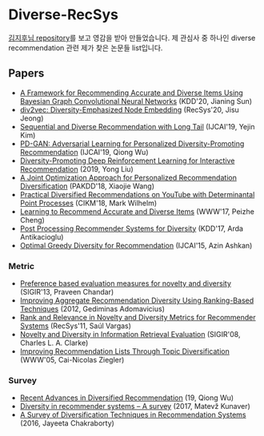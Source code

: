 # Diverse-RecSys
[김지후님 repository](https://github.com/jihoo-kim/awesome-RecSys)를 보고 영감을 받아 만들었습니다. 제 관심사 중 하나인 diverse recommendation 관련 제가 찾은 논문들 list입니다.

## Papers
* [A Framework for Recommending Accurate and Diverse Items Using Bayesian Graph Convolutional Neural Networks](https://dl.acm.org/doi/pdf/10.1145/3394486.3403254) (KDD'20, Jianing Sun)
* [div2vec: Diversity-Emphasized Node Embedding](https://arxiv.org/ftp/arxiv/papers/2009/2009.09588.pdf) (RecSys'20, Jisu Jeong)
* [Sequential and Diverse Recommendation with Long Tail](https://www.ijcai.org/Proceedings/2019/0380.pdf) (IJCAI'19, Yejin Kim)
* [PD-GAN: Adversarial Learning for Personalized Diversity-Promoting Recommendation](https://www.ijcai.org/Proceedings/2019/0537.pdf) (IJCAI'19, Qiong Wu)
* [Diversity-Promoting Deep Reinforcement Learning for Interactive Recommendation](https://arxiv.org/pdf/1903.07826.pdf) (2019, Yong Liu)
* [A Joint Optimization Approach for Personalized Recommendation Diversification](http://www.ruizhang.info/publications/PAKDD2018_Personalized%20Recommendation%20Diversification.pdf) (PAKDD'18, Xiaojie Wang)
* [Practical Diversified Recommendations on YouTube with Determinantal Point Processes](https://jgillenw.com/cikm2018.pdf) (CIKM'18, Mark Wilhelm)
* [Learning to Recommend Accurate and Diverse Items](http://wangshuaiqiang.net/publications/WWW17.pdf) (WWW'17, Peizhe Cheng)
* [Post Processing Recommender Systems for Diversity](http://www.contrib.andrew.cmu.edu/~ravi/kdd17.pdf) (KDD'17, Arda Antikacioglu)
* [Optimal Greedy Diversity for Recommendation](https://www.ijcai.org/Proceedings/15/Papers/248.pdf) (IJCAI'15, Azin Ashkan)


### Metric
* [Preference based evaluation measures for novelty and diversity](http://184pc128.csie.ntnu.edu.tw/presentation/14-04-08/Preference%20Based%20Evaluation%20Measures%20for%20Novelty%20and%20Diversity.pdf) (SIGIR'13, Praveen Chandar)
* [Improving Aggregate Recommendation Diversity Using Ranking-Based Techniques](https://citeseerx.ist.psu.edu/viewdoc/download?doi=10.1.1.459.8174&rep=rep1&type=pdf) (2012, Gediminas Adomavicius)
* [Rank and Relevance in Novelty and Diversity Metrics for Recommender Systems](http://ir.ii.uam.es/pubs/recsys11-vargas.pdf) (RecSys'11, Saúl Vargas)
* [Novelty and Diversity in Information Retrieval Evaluation](https://plg.uwaterloo.ca/~gvcormac/novelty.pdf) (SIGIR'08, Charles L. A. Clarke)
* [Improving Recommendation Lists Through Topic Diversification](http://citeseerx.ist.psu.edu/viewdoc/download?doi=10.1.1.62.9683&rep=rep1&type=pdf) (WWW'05, Cai-Nicolas Ziegler)

### Survey
* [Recent Advances in Diversified Recommendation](https://arxiv.org/pdf/1905.06589.pdf) (19, Qiong Wu)
* [Diversity in recommender systems – A survey](https://papers-gamma.link/static/memory/pdfs/153-Kunaver_Diversity_in_Recommender_Systems_2017.pdf) (2017, Matevž Kunaver)
* [A Survey of Diversification Techniques in Recommendation Systems](https://www.researchgate.net/publication/311610832_A_survey_of_diversification_techniques_in_Recommendation_Systems) (2016, Jayeeta Chakraborty)
